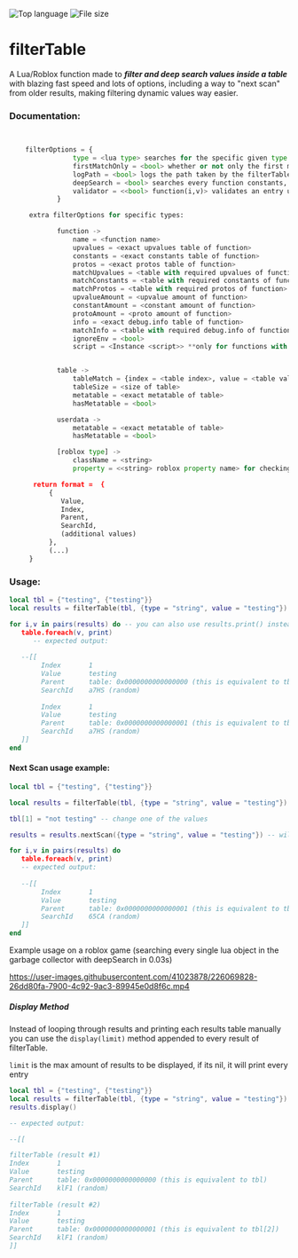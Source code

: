 ![Top language](https://img.shields.io/github/languages/top/Fiusen/filterTable) ![File size](https://img.shields.io/github/size/Fiusen/filterTable/filterTable.lua)

# filterTable

A Lua/Roblox function made to ***filter and deep search values inside a table*** with blazing fast speed and lots of options, including a way to "next scan" from older results, making filtering dynamic values way easier.



### Documentation:

```py


    filterOptions = {
                type = <lua type> searches for the specific given type
                firstMatchOnly = <bool> whether or not only the first matched value will be returned
                logPath = <bool> logs the path taken by the filterTable, may decrease performance
                deepSearch = <bool> searches every function constants, upvalues, protos and env (will decrease performance)
                validator = <<bool> function(i,v)> validates an entry using a function **will override the default checking, so using any options presented below will not work**
            }

     extra filterOptions for specific types:

            function -> 
                name = <function name>
                upvalues = <exact upvalues table of function>
                constants = <exact constants table of function>
                protos = <exact protos table of function>
                matchUpvalues = <table with required upvalues of function>
                matchConstants = <table with required constants of function>
                matchProtos = <table with required protos of function>
                upvalueAmount = <upvalue amount of function>
                constantAmount = <constant amount of function>
                protoAmount = <proto amount of function>
                info = <exact debug.info table of function>
                matchInfo = <table with required debug.info of function>
                ignoreEnv = <bool>
                script = <Instance <script>> **only for functions with "script" defined in their env**


            table -> 
                tableMatch = {index = <table index>, value = <table value>, validator = <validator>}
                tableSize = <size of table>
                metatable = <exact metatable of table>
                hasMetatable = <bool>

            userdata -> 
                metatable = <exact metatable of table>
                hasMetatable = <bool>

            [roblox type] ->
                className = <string>
                property = <<string> roblox property name> for checking properties of objects, e.g checking the CFrame property of BasePart's -> {type = "Instance", classname = "BasePart", property = "CFrame", value = CFrame.new()} 

      return format =  {
          {
             Value,
             Index,
             Parent,
             SearchId,
             (additional values)
          },
          (...)
     }
```
                    
                    
### Usage:

```lua
local tbl = {"testing", {"testing"}}
local results = filterTable(tbl, {type = "string", value = "testing"})

for i,v in pairs(results) do -- you can also use results.print() instead of this
   table.foreach(v, print)
      -- expected output:
   
   --[[
        Index       1
        Value       testing
        Parent      table: 0x0000000000000000 (this is equivalent to tbl)
        SearchId    a7HS (random)
        
        Index       1
        Value       testing
        Parent      table: 0x0000000000000001 (this is equivalent to tbl[2])
        SearchId    a7HS (random)
   ]]
end
```

#### Next Scan usage example:
```lua
local tbl = {"testing", {"testing"}}

local results = filterTable(tbl, {type = "string", value = "testing"}) -- will return 2 values

tbl[1] = "not testing" -- change one of the values

results = results.nextScan({type = "string", value = "testing"}) -- will return only 1 value (the unchanged one)

for i,v in pairs(results) do
   table.foreach(v, print)
   -- expected output:
   
   --[[
        Index       1
        Value       testing
        Parent      table: 0x0000000000000001 (this is equivalent to tbl[2])
        SearchId    65CA (random)
   ]]
end
```

Example usage on a roblox game (searching every single lua object in the garbage collector with deepSearch in 0.03s)

https://user-images.githubusercontent.com/41023878/226069828-26dd80fa-7900-4c92-9ac3-89945e0d8f6c.mp4


##### Display Method

Instead of looping through results and printing each results table manually you can use the `display(limit)` method appended to every result of filterTable.

`limit` is the max amount of results to be displayed, if its nil, it will print every entry

```lua
local tbl = {"testing", {"testing"}}
local results = filterTable(tbl, {type = "string", value = "testing"})
results.display()

-- expected output:

--[[

filterTable (result #1)
Index       1
Value       testing
Parent      table: 0x0000000000000000 (this is equivalent to tbl)
SearchId    klF1 (random)
 
filterTable (result #2)
Index       1
Value       testing
Parent      table: 0x0000000000000001 (this is equivalent to tbl[2])
SearchId    klF1 (random)
]]
```

